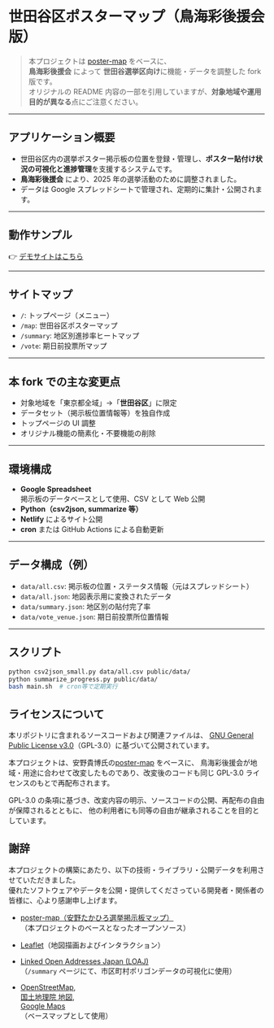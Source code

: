 # 世田谷区ポスターマップ（鳥海彩後援会版）

> 本プロジェクトは [poster-map](https://github.com/takahiroanno2024/poster-map) をベースに、  
> **鳥海彩後援会** によって **世田谷選挙区向け**に機能・データを調整した fork 版です。  
> オリジナルの README 内容の一部を引用していますが、**対象地域や運用目的が異なる**点にご注意ください。

---

## アプリケーション概要

- 世田谷区内の選挙ポスター掲示板の位置を登録・管理し、**ポスター貼付け状況の可視化と進捗管理**を支援するシステムです。
- **鳥海彩後援会** により、2025 年の選挙活動のために調整されました。
- データは Google スプレッドシートで管理され、定期的に集計・公開されます。

---

## 動作サンプル

👉 [デモサイトはこちら](https://boisterous-cheesecake-103594.netlify.app/)

---

## サイトマップ

- `/`: トップページ（メニュー）
- `/map`: 世田谷区ポスターマップ
- `/summary`: 地区別進捗率ヒートマップ
- `/vote`: 期日前投票所マップ

---

## 本 fork での主な変更点

- 対象地域を「東京都全域」→「**世田谷区**」に限定
- データセット（掲示板位置情報等）を独自作成
- トップページの UI 調整
- オリジナル機能の簡素化・不要機能の削除

---

## 環境構成

- **Google Spreadsheet**  
  掲示板のデータベースとして使用、CSV として Web 公開
- **Python（csv2json, summarize 等）**
- **Netlify** によるサイト公開
- **cron** または GitHub Actions による自動更新

---

## データ構成（例）

- `data/all.csv`: 掲示板の位置・ステータス情報（元はスプレッドシート）
- `data/all.json`: 地図表示用に変換されたデータ
- `data/summary.json`: 地区別の貼付完了率
- `data/vote_venue.json`: 期日前投票所位置情報

---

## スクリプト

```bash
python csv2json_small.py data/all.csv public/data/
python summarize_progress.py public/data/
bash main.sh  # cron等で定期実行
```

## ライセンスについて

本リポジトリに含まれるソースコードおよび関連ファイルは、
[GNU General Public License v3.0](https://www.gnu.org/licenses/gpl-3.0.html)（GPL-3.0）に基づいて公開されています。

本プロジェクトは、安野貴博氏の[poster-map](https://github.com/takahiroanno2024/poster-map) をベースに、
鳥海彩後援会が地域・用途に合わせて改変したものであり、改変後のコードも同じ GPL-3.0 ライセンスのもとで再配布されます。

GPL-3.0 の条項に基づき、改変内容の明示、ソースコードの公開、再配布の自由が保障されるとともに、
他の利用者にも同等の自由が継承されることを目的としています。

## 謝辞

本プロジェクトの構築にあたり、以下の技術・ライブラリ・公開データを利用させていただきました。  
優れたソフトウェアやデータを公開・提供してくださっている開発者・関係者の皆様に、心より感謝申し上げます。

- [poster-map（安野たかひろ選挙掲示板マップ）](https://github.com/takahiroanno2024/poster-map)  
  （本プロジェクトのベースとなったオープンソース）

- [Leaflet](https://leafletjs.com/)（地図描画およびインタラクション）

- [Linked Open Addresses Japan (LOAJ)](https://uedayou.net/loa/)  
  （`/summary` ページにて、市区町村ポリゴンデータの可視化に使用）

- [OpenStreetMap](https://www.openstreetmap.org/),  
  [国土地理院 地図](https://maps.gsi.go.jp/),  
  [Google Maps](https://www.google.com/maps)  
  （ベースマップとして使用）

```

```

